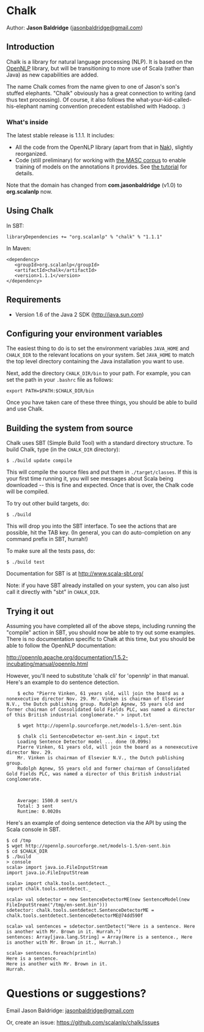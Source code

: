 # Chalk

Author: **Jason Baldridge** (jasonbaldridge@gmail.com)

## Introduction

Chalk is a library for natural language processing (NLP). It is based on the [OpenNLP](http://opennlp.apache.org/) library, but will be transitioning to more use of Scala (rather than Java) as new capabilities are added.

The name Chalk comes from the name given to one of Jason's son's stuffed elephants. "Chalk" obviously has a great connection to writing (and thus text processing). Of course, it also follows the what-your-kid-called-his-elephant naming convention precedent established with Hadoop. :)


### What's inside

The latest stable release is 1.1.1. It includes:

* All the code from the OpenNLP library (apart from that in [Nak](https://github.com/scalanlp/nak)), slightly reorganized.
* Code (still preliminary) for working with [the MASC corpus](http://www.americannationalcorpus.org/MASC/About.html) to enable training of models on the annotations it provides. See [the tutorial](wiki/Tutorial) for details.

Note that the domain has changed from **com.jasonbaldridge** (v1.0) to **org.scalanlp** now.

## Using Chalk

In SBT:

    libraryDependencies += "org.scalanlp" % "chalk" % "1.1.1"

In Maven:

    <dependency>
       <groupId>org.scalanlp</groupId>
       <artifactId>chalk</artifactId>
       <version>1.1.1</version>
    </dependency>

## Requirements

* Version 1.6 of the Java 2 SDK (http://java.sun.com)

## Configuring your environment variables

The easiest thing to do is to set the environment variables `JAVA_HOME`
and `CHALK_DIR` to the relevant locations on your system. Set `JAVA_HOME`
to match the top level directory containing the Java installation you
want to use.

Next, add the directory `CHALK_DIR/bin` to your path. For example, you
can set the path in your `.bashrc` file as follows:

	export PATH=$PATH:$CHALK_DIR/bin

Once you have taken care of these three things, you should be able to
build and use Chalk.


## Building the system from source

Chalk uses SBT (Simple Build Tool) with a standard directory
structure.  To build Chalk, type (in the `CHALK_DIR` directory):

	$ ./build update compile

This will compile the source files and put them in
`./target/classes`. If this is your first time running it, you will see
messages about Scala being downloaded -- this is fine and
expected. Once that is over, the Chalk code will be compiled.

To try out other build targets, do:

	$ ./build

This will drop you into the SBT interface. To see the actions that are
possible, hit the TAB key. (In general, you can do auto-completion on
any command prefix in SBT, hurrah!)

To make sure all the tests pass, do:

	$ ./build test

Documentation for SBT is at <http://www.scala-sbt.org/>

Note: if you have SBT already installed on your system, you can
also just call it directly with "sbt" in `CHALK_DIR`.


## Trying it out

Assuming you have completed all of the above steps, including running the "compile" action in SBT, you should now be able to try out some examples. There is no documentation specific to Chalk at this time, but you should be able to follow the OpenNLP documentation:

<http://opennlp.apache.org/documentation/1.5.2-incubating/manual/opennlp.html>

However, you'll need to substitute 'chalk cli' for 'opennlp' in that manual. Here's an example to do sentence detection.

        $ echo "Pierre Vinken, 61 years old, will join the board as a nonexecutive director Nov. 29. Mr. Vinken is chairman of Elsevier N.V., the Dutch publishing group. Rudolph Agnew, 55 years old and former chairman of Consolidated Gold Fields PLC, was named a director of this British industrial conglomerate." > input.txt
 
        $ wget http://opennlp.sourceforge.net/models-1.5/en-sent.bin

        $ chalk cli SentenceDetector en-sent.bin < input.txt 
        Loading Sentence Detector model ... done (0.099s)
        Pierre Vinken, 61 years old, will join the board as a nonexecutive director Nov. 29.
        Mr. Vinken is chairman of Elsevier N.V., the Dutch publishing group.
        Rudolph Agnew, 55 years old and former chairman of Consolidated Gold Fields PLC, was named a director of this British industrial conglomerate.



        Average: 1500.0 sent/s 
        Total: 3 sent
        Runtime: 0.0020s

Here's an example of doing sentence detection via the API by using the Scala console in SBT.

```
$ cd /tmp
$ wget http://opennlp.sourceforge.net/models-1.5/en-sent.bin
$ cd $CHALK_DIR
$ ./build
> console
scala> import java.io.FileInputStream
import java.io.FileInputStream

scala> import chalk.tools.sentdetect._
import chalk.tools.sentdetect._

scala> val sdetector = new SentenceDetectorME(new SentenceModel(new FileInputStream("/tmp/en-sent.bin")))
sdetector: chalk.tools.sentdetect.SentenceDetectorME = chalk.tools.sentdetect.SentenceDetectorME@74dd590f

scala> val sentences = sdetector.sentDetect("Here is a sentence. Here is another with Mr. Brown in it. Hurrah.")
sentences: Array[java.lang.String] = Array(Here is a sentence., Here is another with Mr. Brown in it., Hurrah.)

scala> sentences.foreach(println)
Here is a sentence.
Here is another with Mr. Brown in it.
Hurrah.
```

# Questions or suggestions?

Email Jason Baldridge: <jasonbaldridge@gmail.com>

Or, create an issue: <https://github.com/scalanlp/chalk/issues>


